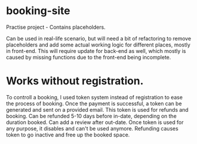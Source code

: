 # booking-site

Practise project - Contains placeholders.

Can be used in real-life scenario, but will need a bit of refactoring
to remove placeholders and add some actual working logic for different places, mostly in front-end. This will require update for back-end as well, which mostly is caused by missing functions due to
the front-end being incomplete.

# Works without registration.

To controll a booking, I used token system instead of registration to ease the process of booking.
Once the payment is successful, a token can be generated and sent on a provided email.
This token is used for refunds and booking. Can be refunded 5-10 days before in-date, depending on the duration booked.
Can add a review after out-date. Once token is used for any purpose, it disables and can't be used anymore.
Refunding causes token to go inactive and free up the booked space.
